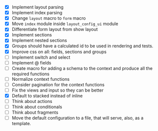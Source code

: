 - [x] Implement layout parsing
- [x] Implement index parsing
- [x] Change `layout` macro to `form` macro
- [x] Move `index` module inside `layout_config_ui` module
- [x] Differentiate form layout from show layout
- [x] Implement sections
- [x] Implement nested sections
- [x] Groups should have a calculated id to be used in rendering and tests.
- [x] Improve css on all: fields, sections and groups
- [ ] Implement switch and select
- [ ] Implement @ fields
- [ ] Create macro for adding a schema to the context and produce all the required functions
- [ ] Normalize context functions
- [ ] Consider pagination for the context functions
- [ ] Fix the views and input so they can be better
- [x] Default to stacked instead of inline
- [ ] Think about actions
- [ ] Think about conditionals
- [ ] Think about fragments
- [ ] Move the default configuration to a file, that will serve, also, as a template.
